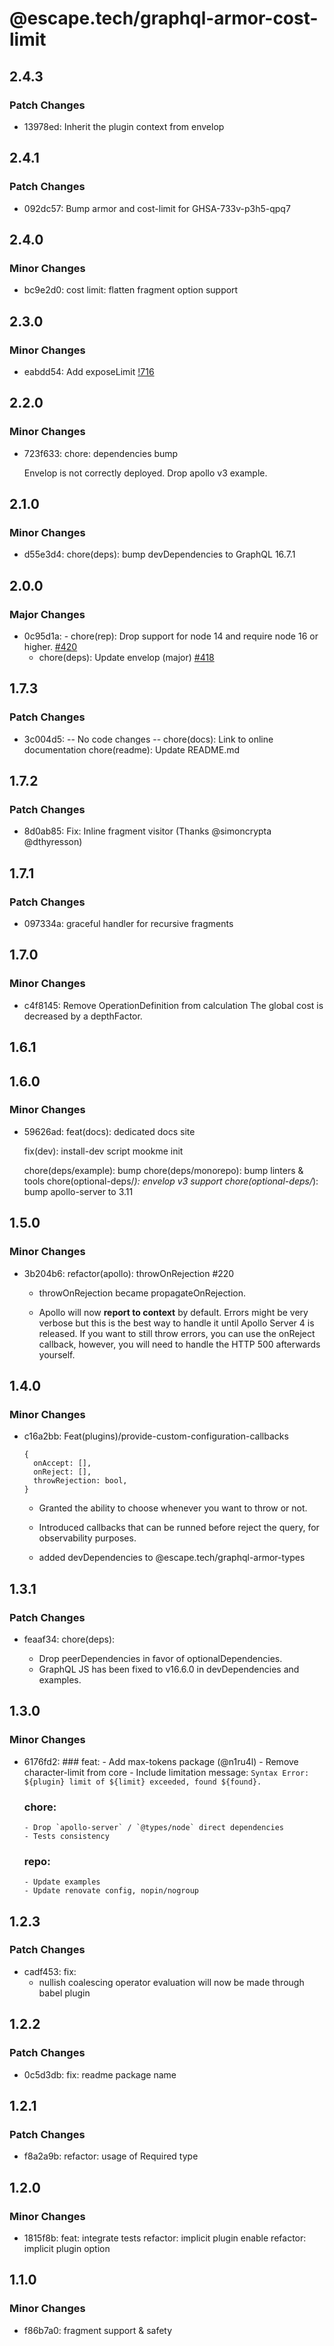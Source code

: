 # @escape.tech/graphql-armor-cost-limit

## 2.4.3

### Patch Changes

- 13978ed: Inherit the plugin context from envelop

## 2.4.1

### Patch Changes

- 092dc57: Bump armor and cost-limit for GHSA-733v-p3h5-qpq7

## 2.4.0

### Minor Changes

- bc9e2d0: cost limit: flatten fragment option support

## 2.3.0

### Minor Changes

- eabdd54: Add exposeLimit [!716](https://github.com/Escape-Technologies/graphql-armor/issues/716)

## 2.2.0

### Minor Changes

- 723f633: chore: dependencies bump

  Envelop is not correctly deployed.
  Drop apollo v3 example.

## 2.1.0

### Minor Changes

- d55e3d4: chore(deps): bump devDependencies to GraphQL 16.7.1

## 2.0.0

### Major Changes

- 0c95d1a: - chore(rep): Drop support for node 14 and require node 16 or higher. [#420](https://github.com/Escape-Technologies/graphql-armor/pull/420)
  - chore(deps): Update envelop (major) [#418](https://github.com/Escape-Technologies/graphql-armor/pull/418)

## 1.7.3

### Patch Changes

- 3c004d5: -- No code changes --
  chore(docs): Link to online documentation
  chore(readme): Update README.md

## 1.7.2

### Patch Changes

- 8d0ab85: Fix: Inline fragment visitor (Thanks @simoncrypta @dthyresson)

## 1.7.1

### Patch Changes

- 097334a: graceful handler for recursive fragments

## 1.7.0

### Minor Changes

- c4f8145: Remove OperationDefinition from calculation
  The global cost is decreased by a depthFactor.

## 1.6.1

## 1.6.0

### Minor Changes

- 59626ad: feat(docs): dedicated docs site

  fix(dev): install-dev script mookme init

  chore(deps/example): bump
  chore(deps/monorepo): bump linters & tools
  chore(optional-deps/_): envelop v3 support
  chore(optional-deps/_): bump apollo-server to 3.11

## 1.5.0

### Minor Changes

- 3b204b6: refactor(apollo): throwOnRejection #220

  - throwOnRejection became propagateOnRejection.

  - Apollo will now **report to context** by default.
    Errors might be very verbose but this is the best way to handle it until Apollo Server 4 is released.
    If you want to still throw errors, you can use the onReject callback, however, you will need to handle the HTTP 500 afterwards yourself.

## 1.4.0

### Minor Changes

- c16a2bb: Feat(plugins)/provide-custom-configuration-callbacks

  ```
  {
    onAccept: [],
    onReject: [],
    throwRejection: bool,
  }
  ```

  - Granted the ability to choose whenever you want to throw or not.
  - Introduced callbacks that can be runned before reject the query, for observability purposes.

  - added devDependencies to @escape.tech/graphql-armor-types

## 1.3.1

### Patch Changes

- feaaf34: chore(deps):

  - Drop peerDependencies in favor of optionalDependencies.
  - GraphQL JS has been fixed to v16.6.0 in devDependencies and examples.

## 1.3.0

### Minor Changes

- 6176fd2: ### feat: - Add max-tokens package (@n1ru4l) - Remove character-limit from core - Include limitation message:
  `Syntax Error: ${plugin} limit of ${limit} exceeded, found ${found}.`

  ### chore:

      - Drop `apollo-server` / `@types/node` direct dependencies
      - Tests consistency

  ### repo:

      - Update examples
      - Update renovate config, nopin/nogroup

## 1.2.3

### Patch Changes

- cadf453: fix:
  - nullish coalescing operator evaluation
    will now be made through babel plugin

## 1.2.2

### Patch Changes

- 0c5d3db: fix: readme package name

## 1.2.1

### Patch Changes

- f8a2a9b: refactor: usage of Required type

## 1.2.0

### Minor Changes

- 1815f8b: feat: integrate tests
  refactor: implicit plugin enable
  refactor: implicit plugin option

## 1.1.0

### Minor Changes

- f86b7a0: fragment support & safety
